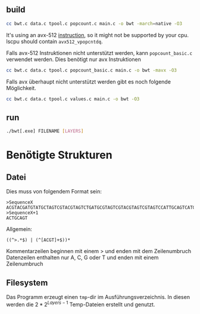 ## build

```bash
cc bwt.c data.c tpool.c popcount.c main.c -o bwt -march=native -O3
```

It's using an avx-512
[instruction](https://www.intel.com/content/www/us/en/docs/intrinsics-guide/index.html#text=_mm512_popcnt_epi64),
so it might not be supported by your cpu.  
lscpu should contain `avx512_vpopcntdq`.

Falls avx-512 Instruktionen nicht unterstützt werden, kann `popcount_basic.c` verwendet werden.
Dies benötigt nur avx Instruktionen

```bash
cc bwt.c data.c tpool.c popcount_basic.c main.c -o bwt -mavx -O3
```

Falls avx überhaupt nicht unterstützt werden gibt es noch folgende Möglichkeit.

```bash
cc bwt.c data.c tpool.c values.c main.c -o bwt -O3
```

## run

```bash
./bwt[.exe] FILENAME [LAYERS]
```

# Benötigte Strukturen

## Datei

Dies muss von folgendem Format sein:

```
>SequenceX
ACGTACGATGTATGCTAGTCGTACGTAGTCTGATGCGTAGTCGTACGTAGTCGTAGTCCATTGCAGTCATGC
>SequenceX+1
ACTGCAGT
```

Allgemein:

```regexp
((^>.*$) | (^[ACGT]+$))*
```

Kommentarzeilen beginnen mit einem > und enden mit dem Zeilenumbruch  
Datenzeilen enthalten nur A, C, G oder T und enden mit einem Zeilenumbruch

## Filesystem

Das Programm erzeugt einen `tmp`-dir im Ausführungsverzeichnis. In diesen werden die $2 * 2^{Layers-1}$ Temp-Dateien
erstellt und genutzt.